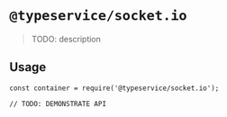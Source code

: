 # `@typeservice/socket.io`

  > TODO: description
  
  ## Usage
  
  ```
  const container = require('@typeservice/socket.io');
  
  // TODO: DEMONSTRATE API
  ```